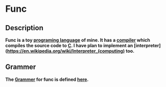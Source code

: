 # Func

## **Description**

**Func is a toy [programing language](https://en.wikipedia.org/wiki/Programming_language) of mine. It has a [compiler](https://en.wikipedia.org/wiki/Compiler) which compiles the source code to [C](https://en.wikipedia.org/wiki/C_(programming_language)). I have plan to implement an [interpreter](https://en.wikipedia.org/wiki/Interpreter_(computing) too.**

## **Grammer**

**The [Grammer](https://en.wikipedia.org/wiki/Context-free_grammar) for func is defined [here](https://github.com/utshowmh/func/blob/main/GRAMMER.md).**
